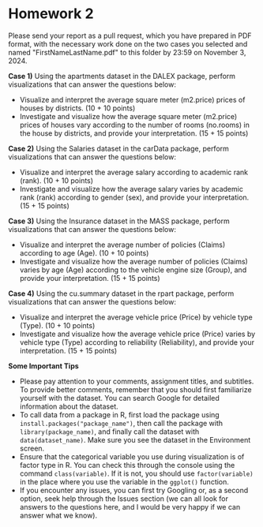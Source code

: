 # Homework 2

Please send your report as a pull request, which you have prepared in PDF format, with the necessary work done on the two cases you selected and named "FirstNameLastName.pdf" to this folder by 23:59 on November 3, 2024. 

**Case 1)** Using the apartments dataset in the DALEX package, perform visualizations that can answer the questions below:

- Visualize and interpret the average square meter (m2.price) prices of houses by districts. (10 + 10 points)
- Investigate and visualize how the average square meter (m2.price) prices of houses vary according to the number of rooms (no.rooms) in the house by districts, and provide your interpretation. (15 + 15 points)

**Case 2)** Using the Salaries dataset in the carData package, perform visualizations that can answer the questions below:

- Visualize and interpret the average salary according to academic rank (rank). (10 + 10 points)
- Investigate and visualize how the average salary varies by academic rank (rank) according to gender (sex), and provide your interpretation. (15 + 15 points)

**Case 3)** Using the Insurance dataset in the MASS package, perform visualizations that can answer the questions below:

- Visualize and interpret the average number of policies (Claims) according to age (Age). (10 + 10 points)
- Investigate and visualize how the average number of policies (Claims) varies by age (Age) according to the vehicle engine size (Group), and provide your interpretation. (15 + 15 points)

**Case 4)** Using the cu.summary dataset in the rpart package, perform visualizations that can answer the questions below:

- Visualize and interpret the average vehicle price (Price) by vehicle type (Type). (10 + 10 points)
- Investigate and visualize how the average vehicle price (Price) varies by vehicle type (Type) according to reliability (Reliability), and provide your interpretation. (15 + 15 points)

**Some Important Tips**

- Please pay attention to your comments, assignment titles, and subtitles. To provide better comments, remember that you should first familiarize yourself with the dataset. You can search Google for detailed information about the dataset.
- To call data from a package in R, first load the package using `install.packages("package_name")`, then call the package with `library(package_name)`, and finally call the dataset with `data(dataset_name)`. Make sure you see the dataset in the Environment screen.
- Ensure that the categorical variable you use during visualization is of factor type in R. You can check this through the console using the command `class(variable)`. If it is not, you should use `factor(variable)` in the place where you use the variable in the `ggplot()` function.
- If you encounter any issues, you can first try Googling or, as a second option, seek help through the Issues section (we can all look for answers to the questions here, and I would be very happy if we can answer what we know). 
